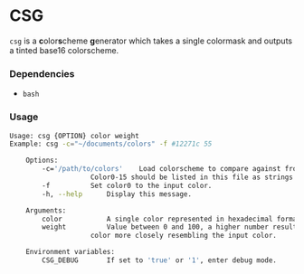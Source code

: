 # CSG

`csg` is a **c**olor**s**cheme **g**enerator which takes a single colormask and outputs a tinted base16 colorscheme.  

### Dependencies

- `bash`

### Usage

```sh
Usage: csg {OPTION} color weight
Example: csg -c="~/documents/colors" -f #12271c 55

	Options:
		-c='/path/to/colors'	Load colorscheme to compare against from external file.
					Color0-15 should be listed in this file as strings in bash syntax.
		-f			Set color0 to the input color.
		-h, --help		Display this message.

	Arguments:
		color			A single color represented in hexadecimal format: '#FFFFFF'.
		weight			Value between 0 and 100, a higher number results in a
					color more closely resembling the input color.

	Environment variables:
		CSG_DEBUG		If set to 'true' or '1', enter debug mode.

```